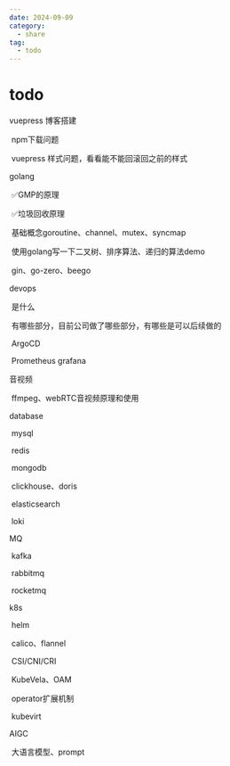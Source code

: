 ```yaml
---
date: 2024-09-09
category:
  - share
tag:
  - todo
---
```


# todo
vuepress 博客搭建

​	npm下载问题

​	vuepress 样式问题，看看能不能回滚回之前的样式



golang

​	✅GMP的原理

​	✅垃圾回收原理

​	基础概念goroutine、channel、mutex、syncmap

​	使用golang写一下二叉树、排序算法、递归的算法demo

​	gin、go-zero、beego



devops

​	是什么

​	有哪些部分，目前公司做了哪些部分，有哪些是可以后续做的

​	ArgoCD

​	Prometheus grafana



音视频

​	ffmpeg、webRTC音视频原理和使用



database

​	mysql

​	redis

​	mongodb

​	clickhouse、doris

​	elasticsearch

​	loki



MQ

​	kafka

​	rabbitmq

​	rocketmq



k8s

​	helm

​	calico、flannel

​	CSI/CNI/CRI

​	KubeVela、OAM

​	operator扩展机制

​	kubevirt



AIGC

​	大语言模型、prompt

​		

​	

​	